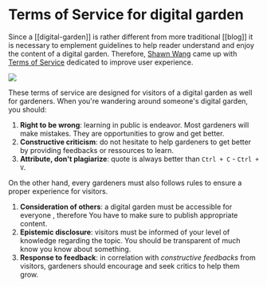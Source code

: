 # Terms of Service for digital garden

Since a [[digital-garden]] is rather different from more traditional [[blog]]
it is necessary to emplement guidelines to help reader understand and enjoy the
content of a digital garden. Therefore, [Shawn Wang](https://www.swyx.io/) came
up with [Terms of Service](https://www.swyx.io/digital-garden-tos) dedicated to
improve user experience.

![](https://user-images.githubusercontent.com/6764957/75324412-e3bc2480-5844-11ea-90be-4a26b6a64000.png)

These terms of service are designed for visitors of a digital garden as well
for gardeners. When you're wandering around someone's digital garden, you should:

1. **Right to be wrong**: learning in public is endeavor. Most gardeners will
   make mistakes. They are opportunities to grow and get better.
2. **Constructive criticism**: do not hesitate to help gardeners to get better
   by providing feedbacks or ressources to learn.
3. **Attribute, don't plagiarize**: quote is always better than `Ctrl + C` -
   `Ctrl + V`.

On the other hand, every gardeners must also follows rules to ensure a proper
experience for visitors.

1. **Consideration of others**: a digital garden must be accessible for everyone
   , therefore You have to make sure to publish appropriate content.
2. **Epistemic disclosure**: visitors must be informed of your level of
   knowledge regarding the topic. You should be transparent of much know you know
   about something.
3. **Response to feedback**: in correlation with _constructive feedbacks_ from
   visitors, gardeners should encourage and seek critics to help them grow.
